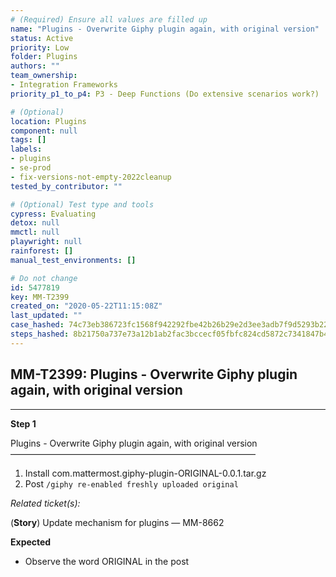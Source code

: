 ```yaml
---
# (Required) Ensure all values are filled up
name: "Plugins - Overwrite Giphy plugin again, with original version"
status: Active
priority: Low
folder: Plugins
authors: ""
team_ownership: 
- Integration Frameworks
priority_p1_to_p4: P3 - Deep Functions (Do extensive scenarios work?)

# (Optional)
location: Plugins
component: null
tags: []
labels: 
- plugins
- se-prod
- fix-versions-not-empty-2022cleanup
tested_by_contributor: ""

# (Optional) Test type and tools
cypress: Evaluating
detox: null
mmctl: null
playwright: null
rainforest: []
manual_test_environments: []

# Do not change
id: 5477819
key: MM-T2399
created_on: "2020-05-22T11:15:08Z"
last_updated: ""
case_hashed: 74c73eb386723fc1568f942292fbe42b26b29e2d3ee3adb7f9d5293b22537463c097e843f21c26ad4daaa624dc642c54
steps_hashed: 8b21750a737e73a12b1ab2fac3bccecf05fbfc824cd5872c7341847b4d188d686aee3fcd89a380c01d8e2fcf62abeec9
---
```


<!-- (Auto-generated) Based on frontmatter's "key" and "name" -->

## MM-T2399: Plugins - Overwrite Giphy plugin again, with original version

---

**Step 1**

Plugins - Overwrite Giphy plugin again, with original version\
————————————————————————————

1. Install com.mattermost.giphy-plugin-ORIGINAL-0.0.1.tar.gz
2. Post `/giphy re-enabled freshly uploaded original`

_Related ticket(s):_

(**Story**) Update mechanism for plugins — MM-8662

**Expected**

- Observe the word ORIGINAL in the post
